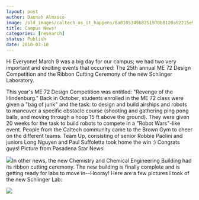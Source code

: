 ```yaml
---
layout: post
author: Dannah Almasco
image: /old_images/caltech_as_it_happens/6a0105349b8251970b0120a92215e9970b.jpg
title: Campus News!
categories: [research]
status: Publish
date: 2010-03-10
---
```


Hi Everyone!
March 9 was a big day for our campus; we had two very important and exciting events that occurred: The 25th annual ME 72 Design Competition and the Ribbon Cutting Ceremony of the new Schlinger Laboratory.

This year's ME 72 Design Competition was entitled: "Revenge of the Hindenburg." Back in October, students enrolled in the ME 72 class were given a "bag of junk" and the task: to design and build airships and robots to maneuver a specific obstacle course (shooting and gathering ping pong balls, and moving through a hoop 15 ft above the ground). They were given 20 weeks for the task to build robots to compete in a "Robot Wars"-like event. People from the Caltech community came to the Brown Gym to cheer on the different teams. Team Up, consisting of senior Robbie Paolini and juniors Long Nguyen and
 Paul Suffoletta took home the win :) Congrats guys!
Picture from Pasadena Star News:


![](/old_images/caltech_as_it_happens/6a0105349b8251970b01310f88db34970c.jpg)In other news, the new Chemistry and Chemical Engineering Building had its ribbon cutting ceremony. The new building is finally complete and is getting ready for labs to move in--Hooray!
Here are a few pictures I took of the new Schlinger Lab:

![](/old_images/caltech_as_it_happens/6a0105349b8251970b01310f88e2f5970c.jpg)

